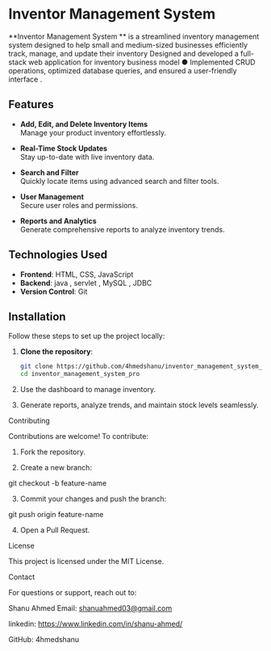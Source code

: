 # Inventor Management System 

**Inventor Management System ** is a streamlined inventory management system designed to help small and medium-sized businesses efficiently track, manage, and update their inventory Designed and developed a full-stack web application for inventory
business model
● Implemented CRUD operations, optimized database queries, and ensured a
user-friendly interface
.


## Features

- **Add, Edit, and Delete Inventory Items**  
  Manage your product inventory effortlessly.
  
- **Real-Time Stock Updates**  
  Stay up-to-date with live inventory data.

- **Search and Filter**  
  Quickly locate items using advanced search and filter tools.

- **User Management**  
  Secure user roles and permissions.

- **Reports and Analytics**  
  Generate comprehensive reports to analyze inventory trends.

## Technologies Used

- **Frontend**: HTML, CSS, JavaScript  
- **Backend**: java , servlet , MySQL , JDBC   
- **Version Control**: Git  

## Installation

Follow these steps to set up the project locally:

1. **Clone the repository**:  
   ```bash
   git clone https://github.com/4hmedshanu/inventor_management_system_pro.git
   cd inventor_management_system_pro

   
2. Use the dashboard to manage inventory.


3. Generate reports, analyze trends, and maintain stock levels seamlessly.



Contributing

Contributions are welcome! To contribute:

1. Fork the repository.


2. Create a new branch:

git checkout -b feature-name


3. Commit your changes and push the branch:

git push origin feature-name


4. Open a Pull Request.



License

This project is licensed under the MIT License.

Contact

For questions or support, reach out to:

Shanu Ahmed 
Email: shanuahmed03@gmail.com

linkedin: https://www.linkedin.com/in/shanu-ahmed/

GitHub: 4hmedshanu


